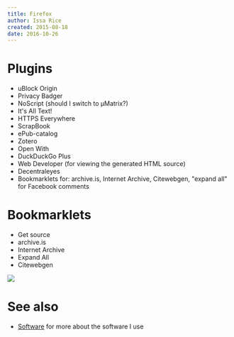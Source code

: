 ```yaml
---
title: Firefox
author: Issa Rice
created: 2015-08-18
date: 2016-10-26
---
```


# Plugins

- uBlock Origin
- Privacy Badger
- NoScript (should I switch to μMatrix?)
- It's All Text!
- HTTPS Everywhere
- ScrapBook
- ePub-catalog
- Zotero
- Open With
- DuckDuckGo Plus
- Web Developer (for viewing the generated HTML source)
- Decentraleyes
- Bookmarklets for: archive.is, Internet Archive, Citewebgen, "expand all" for
  Facebook comments

# Bookmarklets

- Get source
- archive.is
- Internet Archive
- Expand All
- Citewebgen

![](archive-buttons.png)

# See also

* [Software]() for more about the software I use
